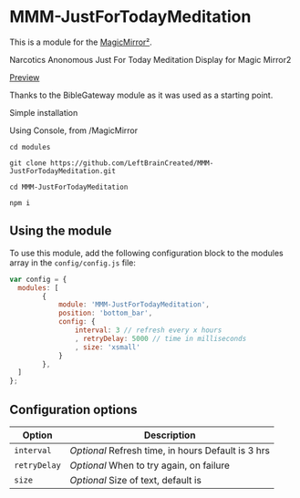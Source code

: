 # MMM-JustForTodayMeditation

This is a module for the [MagicMirror²](https://github.com/MichMich/MagicMirror/).

Narcotics Anonomous Just For Today Meditation Display for Magic Mirror2

[Preview](https://github.com/LeftBrainCreated/MMM-JustForTodayMeditation/blob/main/JustForToday_Cropped%20(1).png?raw=true)

Thanks to the BibleGateway module as it was used as a starting point.

Simple installation


Using Console, from /MagicMirror

`
cd modules
`

`
git clone https://github.com/LeftBrainCreated/MMM-JustForTodayMeditation.git
`

`
cd MMM-JustForTodayMeditation
`

`
npm i
`


## Using the module

To use this module, add the following configuration block to the modules array in the `config/config.js` file:

```js
var config = {
  modules: [
		{
			module: 'MMM-JustForTodayMeditation',
			position: 'bottom_bar',
			config: {
				interval: 3 // refresh every x hours
				, retryDelay: 5000 // time in milliseconds
				, size: 'xsmall'
			}
		},
  ]
};
```

## Configuration options

| Option    | Description                                                                                                     |
| --------- | --------------------------------------------------------------------------------------------------------------- |
| `interval` | _Optional_ Refresh time, in hours Default is 3 hrs |
| `retryDelay` | _Optional_ When to try again, on failure |
| `size` | _Optional_ Size of text, default is |
